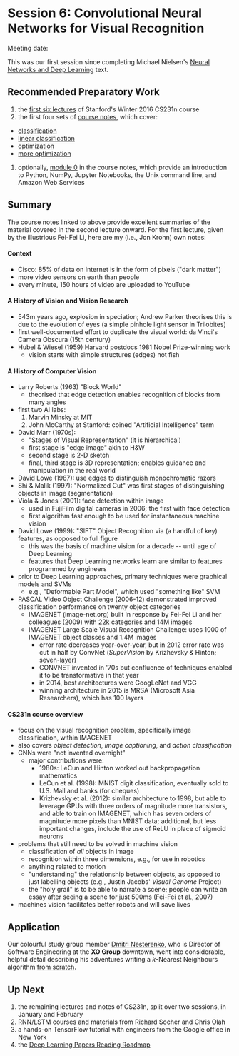 # Session 6: Convolutional Neural Networks for Visual Recognition

Meeting date: 

This was our first session since completing Michael Nielsen's [Neural Networks and Deep Learning](http://neuralnetworksanddeeplearning.com) text. 

## Recommended Preparatory Work

1. the [first six lectures](https://www.youtube.com/watch?v=g-PvXUjD6qg&list=PLlJy-eBtNFt6EuMxFYRiNRS07MCWN5UIA) of Stanford's Winter 2016 CS231n course
1. the first four sets of [course notes](http://cs231n.github.io/), which cover:
  * [classification](http://cs231n.github.io/classification/)
  * [linear classification](http://cs231n.github.io/linear-classify/)
  * [optimization](http://cs231n.github.io/optimization-1/)
  * [more optimization](http://cs231n.github.io/optimization-2/)
1. optionally, [module 0](http://cs231n.github.io/) in the course notes, which provide an introduction to Python, NumPy, Jupyter Notebooks, the Unix command line, and Amazon Web Services

## Summary

The course notes linked to above provide excellent summaries of the material covered in the second lecture onward. For the first lecture, given by the illustrious Fei-Fei Li, here are my (i.e., Jon Krohn) own notes: 

#### Context

* Cisco: 85% of data on Internet is in the form of pixels ("dark matter")
* more video sensors on earth than people
* every minute, 150 hours of video are uploaded to YouTube

#### A History of Vision and Vision Research

* 543m years ago, explosion in speciation; Andrew Parker theorises this is due to the evolution of eyes (a simple pinhole light sensor in Trilobites)
* first well-documented effort to duplicate the visual world: da Vinci's Camera Obscura (15th century)
* Hubel & Wiesel (1959) Harvard postdocs 1981 Nobel Prize-winning work
	* vision starts with simple structures (edges) not fish

#### A History of Computer Vision

* Larry Roberts (1963) "Block World"
	* theorised that edge detection enables recognition of blocks from many angles
* first two AI labs:
	1. Marvin Minsky at MIT
	2. John McCarthy at Stanford: coined "Artificial Intelligence" term
* David Marr (1970s): 
	* "Stages of Visual Representation" (it is hierarchical)
	* first stage is "edge image" akin to H&W
	* second stage is 2-D sketch
	* final, third stage is 3D representation; enables guidance and manipulation in the real world
* David Lowe (1987): use edges to distinguish monochromatic razors
* Shi & Malik (1997): "Normalized Cut" was first stages of distinguishing objects in image (segmentation)
* Viola & Jones (2001): face detection within image
	* used in FujiFilm digital cameras in 2006; the first with face detection
	* first algorithm fast enough to be used for instantaneous machine vision
* David Lowe (1999): "SIFT" Object Recognition via (a handful of key) features, as opposed to full figure
	* this was the basis of machine vision for a decade -- until age of Deep Learning
	* features that Deep Learning networks learn are similar to features programmed by engineers
* prior to Deep Learning approaches, primary techniques were graphical models and SVMs
	* e.g., "Deformable Part Model", which used "something like" SVM
* PASCAL Video Object Challenge (2006-12) demonstrated improved classification performance on twenty object categories
	* IMAGENET (image-net.org) built in response by Fei-Fei Li and her colleagues (2009) with 22k categories and 14M images
	* IMAGENET Large Scale Visual Recognition Challenge: uses 1000 of IMAGENET object classes and 1.4M images
		* error rate decreases year-over-year, but in 2012 error rate was cut in half by ConvNet (*SuperVision* by Krizhevsky & Hinton; seven-layer)
		* CONVNET invented in '70s but confluence of techniques enabled it to be transformative in that year
		* in 2014, best architectures were GoogLeNet and VGG
		* winning architecture in 2015 is MRSA (Microsoft Asia Researchers), which has 100 layers
		
#### CS231n course overview

* focus on the visual recognition problem, specifically image classification, within IMAGENET
* also covers *object detection*, *image captioning*, and *action classification*
* CNNs were "not invented overnight"
	* major contributions were:
		* 1980s: LeCun and Hinton worked out backpropagation mathematics
		* LeCun et al. (1998): MNIST digit classification, eventually sold to U.S. Mail and banks (for cheques)
		* Krizhevsky et al. (2012): similar architecture to 1998, but able to leverage GPUs with three orders of magnitude more transistors, and able to train on IMAGENET, which has seven orders of magnitude more pixels than MNIST data; additional, but less important changes, include the use of ReLU in place of sigmoid neurons
* problems that still need to be solved in machine vision
	* classification of *all* objects in image
	* recognition within three dimensions, e.g., for use in robotics
	* anything related to motion
	* "understanding" the relationship between objects, as opposed to just labelling objects (e.g., Justin Jacobs' *Visual Genome* Project)
	* the "holy grail" is to be able to narrate a scene; people can write an essay after seeing a scene for just 500ms (Fei-Fei et al., 2007)
* machines vision facilitates better robots and will save lives

## Application

Our colourful study group member [Dmitri Nesterenko](https://www.linkedin.com/in/dmitri-nesterenko-7ba4484), who is Director of Software Engineering at the **XO Group** downtown, went into considerable, helpful detail describing his adventures writing a *k*-Nearest Neighbours algorithm [from scratch](https://www.linkedin.com/in/dmitri-nesterenko-7ba4484). 

## Up Next

1. the remaining lectures and notes of CS231n, split over two sessions, in January and February
1. RNN/LSTM courses and materials from Richard Socher and Chris Olah
1. a hands-on TensorFlow tutorial with engineers from the Google office in New York
1. the [Deep Learning Papers Reading Roadmap](https://github.com/songrotek/Deep-Learning-Papers-Reading-Roadmap)
